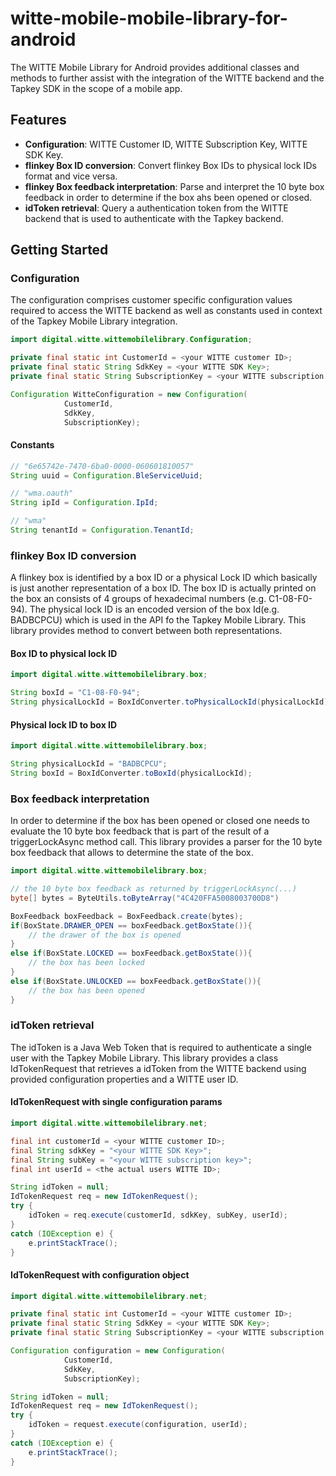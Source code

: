 # witte-mobile-mobile-library-for-android

The WITTE Mobile Library for Android provides additional classes and methods to further assist with the integration of the WITTE backend and the Tapkey SDK in the scope of a mobile app.

## Features
* __Configuration__: WITTE Customer ID, WITTE Subscription Key, WITTE SDK Key. 
* __flinkey Box ID conversion__: Convert flinkey Box IDs to physical lock IDs format and vice versa.
* __flinkey Box feedback interpretation__: Parse and interpret the 10 byte box feedback in order to determine if the box ahs been opened or closed. 
* __idToken retrieval__: Query a authentication token from the WITTE backend that is used to authenticate with the Tapkey backend.

## Getting Started
### Configuration
The configuration comprises customer specific configuration values required to access the WITTE backend as well as constants used in context of the Tapkey Mobile Library integration.
```java
import digital.witte.wittemobilelibrary.Configuration;

private final static int CustomerId = <your WITTE customer ID>;
private final static String SdkKey = <your WITTE SDK Key>;
private final static String SubscriptionKey = <your WITTE subscription key>;

Configuration WitteConfiguration = new Configuration(
            CustomerId,
            SdkKey,
            SubscriptionKey);
```
#### Constants
```java
// "6e65742e-7470-6ba0-0000-060601810057"
String uuid = Configuration.BleServiceUuid;

// "wma.oauth"
String ipId = Configuration.IpId;

// "wma"
String tenantId = Configuration.TenantId;
```

### flinkey Box ID conversion
A flinkey box is identified by a box ID or a physical Lock ID which basically is just another representation of a box ID. The box ID is actually printed on the box an consists of 4 groups of hexadecimal numbers (e.g. C1-08-F0-94). The physical lock ID is an encoded version of the box Id(e.g. BADBCPCU) which is used in the API fo the Tapkey Mobile Library. This library provides method to convert between both representations.

#### Box ID to physical lock ID
```java
import digital.witte.wittemobilelibrary.box;

String boxId = "C1-08-F0-94";
String physicalLockId = BoxIdConverter.toPhysicalLockId(physicalLockId);
```

#### Physical lock ID to box ID
```java
import digital.witte.wittemobilelibrary.box;

String physicalLockId = "BADBCPCU";
String boxId = BoxIdConverter.toBoxId(physicalLockId);
```
### Box feedback interpretation
In order to determine if the box has been opened or closed one needs to evaluate the 10 byte box feedback that is part of the result of a triggerLockAsync method call. This library provides a parser for the 10 byte box feedback that allows to determine the state of the box.

```java
import digital.witte.wittemobilelibrary.box;

// the 10 byte box feedback as returned by triggerLockAsync(...)
byte[] bytes = ByteUtils.toByteArray("4C420FFA5008003700D8")

BoxFeedback boxFeedback = BoxFeedback.create(bytes);
if(BoxState.DRAWER_OPEN == boxFeedback.getBoxState()){
    // the drawer of the box is opened
}
else if(BoxState.LOCKED == boxFeedback.getBoxState()){
    // the box has been locked
}
else if(BoxState.UNLOCKED == boxFeedback.getBoxState()){
    // the box has been opened
}
```

### idToken retrieval
The idToken is a Java Web Token that is required to authenticate a single user with the Tapkey Mobile Library. This library provides a class IdTokenRequest that retrieves a idToken from the WITTE backend using provided configuration properties and a WITTE user ID.

#### IdTokenRequest with single configuration params

```java
import digital.witte.wittemobilelibrary.net;

final int customerId = <your WITTE customer ID>;
final String sdkKey = "<your WITTE SDK Key>";
final String subKey = "<your WITTE subscription key>";
final int userId = <the actual users WITTE ID>;

String idToken = null;
IdTokenRequest req = new IdTokenRequest();
try {
    idToken = req.execute(customerId, sdkKey, subKey, userId);
}
catch (IOException e) {
    e.printStackTrace();
}
```

#### IdTokenRequest with configuration object

```java
import digital.witte.wittemobilelibrary.net;

private final static int CustomerId = <your WITTE customer ID>;
private final static String SdkKey = <your WITTE SDK Key>;
private final static String SubscriptionKey = <your WITTE subscription key>;

Configuration configuration = new Configuration(
            CustomerId,
            SdkKey,
            SubscriptionKey);

String idToken = null;
IdTokenRequest req = new IdTokenRequest();
try {
    idToken = request.execute(configuration, userId);
}
catch (IOException e) {
    e.printStackTrace();
}
```

